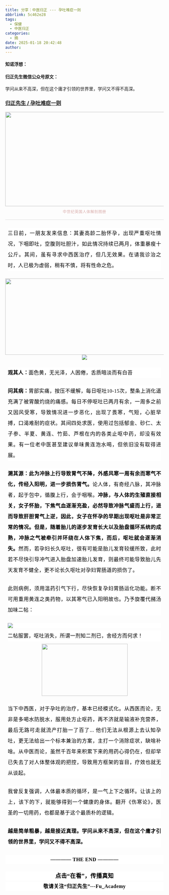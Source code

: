 ```yaml
---
title: 分享：中医归正 --- 孕吐难症一则
abbrlink: 5c462e28
tags:
  - 保健
  - 中医归正
categories:
  - 摘
date: 2025-01-18 20:42:48
author:
---
```


#### 知诺浮想：

#### 归正先生微信公众号原文：

学问从来不高深，但在这个庸才引领的世界里，学问又不得不高深。

<!-- more -->

###  [归正先生 / 孕吐难症一则](https://mp.weixin.qq.com/s/lXKZfNorCfYlMdl-lrNSIw "跳转至原文")



<div class="rich_media_content ">
                    <section style="text-align: center;margin-bottom: 8px;margin-top: 16px;" nodeleaf=""><img class="rich_pages wxw-img js_insertlocalimg" data-croporisrc="https://mmbiz.qpic.cn/sz_mmbiz_jpg/zjaJCl7DLpVBtJ3Bp4paFebTNrhTIr5n0gjZoqzEYkgfRDw3U6byJMrtK0x6V32TSerw53sOia3uE9krojuUBKw/0?wx_fmt=jpeg&amp;from=appmsg" data-cropx2="862.9999999999999" data-cropy1="321.01211072664364" data-cropy2="767.4429065743946" data-imgfileid="100002641" data-ratio="0.5168018539976825" data-s="300,640" src="https://mmbiz.qpic.cn/sz_mmbiz_jpg/zjaJCl7DLpVBtJ3Bp4paFebTNrhTIr5nkZtgVbVIm32EkVBl3gPfdYPmNNXrDEk43BZXc3GkcZlGqtEJbVpJicw/640?wx_fmt=jpeg" data-type="jpeg" data-w="863" style="width:578px;height:299px;" type="block"></section><section style="text-align: center;margin-bottom: 16px;"><span style="color: rgb(215, 171, 169);font-family: 仿宋;font-size: 12px;font-style: normal;font-variant-ligatures: normal;font-variant-caps: normal;font-weight: 400;letter-spacing: 0.544px;orphans: 2;text-align: center;text-indent: 0px;text-transform: none;widows: 2;word-spacing: 0px;-webkit-text-stroke-width: 0px;background-color: rgb(255, 255, 255);text-decoration-thickness: initial;text-decoration-style: initial;text-decoration-color: initial;display: inline !important;float: none;"><span leaf="">中世纪英国人体解剖图册</span></span></section><hr style="-webkit-tap-highlight-color: transparent;margin: 0px;padding: 0px;outline: 0px;max-width: 100%;box-sizing: border-box !important;overflow-wrap: break-word !important;color: rgba(0, 0, 0, 0.9);font-family: &quot;PingFang SC&quot;, system-ui, -apple-system, BlinkMacSystemFont, &quot;Helvetica Neue&quot;, &quot;Hiragino Sans GB&quot;, &quot;Microsoft YaHei UI&quot;, &quot;Microsoft YaHei&quot;, Arial, sans-serif;font-size: 17px;font-style: normal;font-variant-ligatures: normal;font-variant-caps: normal;font-weight: 400;letter-spacing: 0.544px;orphans: 2;text-align: justify;text-indent: 0px;text-transform: none;widows: 2;word-spacing: 0px;-webkit-text-stroke-width: 0px;white-space: normal;text-decoration-thickness: initial;text-decoration-style: initial;text-decoration-color: initial;background-color: rgb(255, 255, 255);border-style: solid;border-right-width: 0px;border-bottom-width: 0px;border-left-width: 0px;border-color: rgba(0, 0, 0, 0.1);transform-origin: 0px 0px;transform: scale(1, 0.5);visibility: visible;"  /><p style="-webkit-tap-highlight-color: transparent;margin: 24px 8px;padding: 0px;outline: 0px;max-width: 100%;box-sizing: border-box !important;overflow-wrap: break-word !important;color: rgba(0, 0, 0, 0.9);font-family: &quot;PingFang SC&quot;, system-ui, -apple-system, BlinkMacSystemFont, &quot;Helvetica Neue&quot;, &quot;Hiragino Sans GB&quot;, &quot;Microsoft YaHei UI&quot;, &quot;Microsoft YaHei&quot;, Arial, sans-serif;font-size: 17px;font-style: normal;font-variant-ligatures: normal;font-variant-caps: normal;font-weight: 400;letter-spacing: 0.544px;orphans: 2;text-align: justify;text-indent: 0px;text-transform: none;widows: 2;word-spacing: 0px;-webkit-text-stroke-width: 0px;white-space: normal;text-decoration-thickness: initial;text-decoration-style: initial;text-decoration-color: initial;background-color: rgb(255, 255, 255);line-height: 2em;"><span leaf="" style="-webkit-tap-highlight-color: transparent;margin: 0px;padding: 0px;outline: 0px;max-width: 100%;box-sizing: border-box !important;overflow-wrap: break-word !important;color: rgb(0, 0, 0);font-family: 仿宋;font-size: 16px;"><span textstyle="" style="font-weight: normal;">三日前，一朋友发来信息：其妻高龄二胎怀孕，出现严重呕吐情况，下咽即吐，空腹则吐胆汁，如此情况持续已两月，体重暴瘦十公斤。其间，虽有寻求中西医治疗，但几无效果。在请我诊治之时，人已极为虚弱，稍有不慎，将有性命之危。</span></span></p><section style="text-align: center;margin-bottom: 0px;" nodeleaf=""><img class="rich_pages wxw-img" data-croporisrc="https://mmbiz.qpic.cn/sz_mmbiz_png/zjaJCl7DLpVBAfQiasHgfJIjRxcdJz6cyYaKF16ycAicJmcrprkXQInDP2nl8yHjCDAMCBHotluTAcR2rW49OhQQ/0?wx_fmt=png&amp;from=appmsg" data-cropx2="934.0000000000001" data-cropy1="48.47750865051903" data-cropy2="439.52941176470586" data-imgfileid="100002631" data-ratio="0.4197002141327623" data-s="300,640" src="https://mmbiz.qpic.cn/sz_mmbiz_jpg/zjaJCl7DLpVBtJ3Bp4paFebTNrhTIr5nsk671sYtNuAicyHYjUwe1FUsw8FWGuhr1seWT2Rbibl7NxYmQ1ZLicw1g/640?wx_fmt=jpeg" data-type="png" data-w="934" style="width:578px;height:242px;" type="block"></section><section style="text-align: center;" nodeleaf=""><img src="https://mmbiz.qpic.cn/sz_mmbiz_png/zjaJCl7DLpVBAfQiasHgfJIjRxcdJz6cyqiazb1cRgHOCH3WQCcIAmjqycckK62L5tQAsdp0CibSKXGmEyGeicahfg/640?wx_fmt=png&amp;from=appmsg" class="rich_pages wxw-img" data-ratio="0.1928721174004193" data-s="300,640" data-type="png" data-w="954" type="block" data-imgfileid="100002633"  /></section><section style="-webkit-tap-highlight-color: transparent;margin: 24px 8px;padding: 0px;outline: 0px;max-width: 100%;box-sizing: border-box !important;overflow-wrap: break-word !important;color: rgba(0, 0, 0, 0.9);font-family: &quot;PingFang SC&quot;, system-ui, -apple-system, BlinkMacSystemFont, &quot;Helvetica Neue&quot;, &quot;Hiragino Sans GB&quot;, &quot;Microsoft YaHei UI&quot;, &quot;Microsoft YaHei&quot;, Arial, sans-serif;font-size: 17px;font-style: normal;font-variant-ligatures: normal;font-variant-caps: normal;font-weight: 400;letter-spacing: 0.544px;orphans: 2;text-align: justify;text-indent: 0px;text-transform: none;widows: 2;word-spacing: 0px;-webkit-text-stroke-width: 0px;white-space: normal;text-decoration-thickness: initial;text-decoration-style: initial;text-decoration-color: initial;background-color: rgb(255, 255, 255);line-height: 2em;"><strong style="-webkit-tap-highlight-color: transparent;margin: 0px;padding: 0px;outline: 0px;max-width: 100%;box-sizing: border-box !important;overflow-wrap: break-word !important;"><span style="-webkit-tap-highlight-color: transparent;margin: 0px;padding: 0px;outline: 0px;max-width: 100%;box-sizing: border-box !important;overflow-wrap: break-word !important;color: rgb(0, 0, 0);font-family: 仿宋;font-size: 16px;"><span leaf="" style="-webkit-tap-highlight-color: transparent;margin: 0px;padding: 0px;outline: 0px;max-width: 100%;box-sizing: border-box !important;overflow-wrap: break-word !important;">观其人：</span></span></strong><strong style="-webkit-tap-highlight-color: transparent;margin: 0px;padding: 0px;outline: 0px;max-width: 100%;box-sizing: border-box !important;overflow-wrap: break-word !important;"><span leaf="" style="-webkit-tap-highlight-color: transparent;margin: 0px;padding: 0px;outline: 0px;max-width: 100%;box-sizing: border-box !important;overflow-wrap: break-word !important;color: rgb(0, 0, 0);font-family: 仿宋;font-size: 16px;"><span textstyle="" style="font-weight: normal;">面色</span></span></strong><span leaf="" style="-webkit-tap-highlight-color: transparent;margin: 0px;padding: 0px;outline: 0px;max-width: 100%;box-sizing: border-box !important;overflow-wrap: break-word !important;color: rgb(0, 0, 0);font-family: 仿宋;font-size: 16px;">黄，无光泽，人困倦，舌质暗淡而有白苔</span></section><section style="-webkit-tap-highlight-color: transparent;margin: 24px 8px;padding: 0px;outline: 0px;max-width: 100%;box-sizing: border-box !important;overflow-wrap: break-word !important;color: rgba(0, 0, 0, 0.9);font-family: &quot;PingFang SC&quot;, system-ui, -apple-system, BlinkMacSystemFont, &quot;Helvetica Neue&quot;, &quot;Hiragino Sans GB&quot;, &quot;Microsoft YaHei UI&quot;, &quot;Microsoft YaHei&quot;, Arial, sans-serif;font-size: 17px;font-style: normal;font-variant-ligatures: normal;font-variant-caps: normal;font-weight: 400;letter-spacing: 0.544px;orphans: 2;text-align: justify;text-indent: 0px;text-transform: none;widows: 2;word-spacing: 0px;-webkit-text-stroke-width: 0px;white-space: normal;text-decoration-thickness: initial;text-decoration-style: initial;text-decoration-color: initial;background-color: rgb(255, 255, 255);line-height: 2em;"><strong style="-webkit-tap-highlight-color: transparent;margin: 0px;padding: 0px;outline: 0px;max-width: 100%;box-sizing: border-box !important;overflow-wrap: break-word !important;"><span style="-webkit-tap-highlight-color: transparent;margin: 0px;padding: 0px;outline: 0px;max-width: 100%;box-sizing: border-box !important;overflow-wrap: break-word !important;color: rgb(0, 0, 0);font-family: 仿宋;font-size: 16px;"><span leaf="" style="-webkit-tap-highlight-color: transparent;margin: 0px;padding: 0px;outline: 0px;max-width: 100%;box-sizing: border-box !important;overflow-wrap: break-word !important;">问其病：<span textstyle="" style="font-weight: normal;">胃部实痛，按压不缓解，每日呕吐10-15次，整条上消化道充满了被胃酸灼烧的痛感。每日不停呕吐已两月有余，一周多之前又因风受寒，导致情况进一步恶化，出现了畏寒，气短，心脏早搏，口渴难耐的症状。其间四处求医，使用</span></span></span></strong><strong><span leaf="" style="-webkit-tap-highlight-color: transparent;margin: 0px;padding: 0px;outline: 0px;max-width: 100%;box-sizing: border-box !important;overflow-wrap: break-word !important;color: rgb(0, 0, 0);font-family: 仿宋;font-size: 16px;"><span textstyle="" style="font-weight: normal;">过包括</span></span><span lang="ZH-CN"><span leaf="" style="-webkit-tap-highlight-color: transparent;margin: 0px;padding: 0px;outline: 0px;max-width: 100%;box-sizing: border-box !important;overflow-wrap: break-word !important;color: rgb(0, 0, 0);font-family: 仿宋;font-size: 16px;"><span textstyle="" style="font-weight: normal;">郁金、砂仁、太子参、半夏、黄连、竹茹、芦根在内的各类止呕中药，却没有效果。有一位老中医甚至建议单味黄连泡水喝，但依旧没有取得进展。</span></span></span></strong></section><section style="-webkit-tap-highlight-color: transparent;margin: 24px 8px;padding: 0px;outline: 0px;max-width: 100%;box-sizing: border-box !important;overflow-wrap: break-word !important;color: rgba(0, 0, 0, 0.9);font-family: &quot;PingFang SC&quot;, system-ui, -apple-system, BlinkMacSystemFont, &quot;Helvetica Neue&quot;, &quot;Hiragino Sans GB&quot;, &quot;Microsoft YaHei UI&quot;, &quot;Microsoft YaHei&quot;, Arial, sans-serif;font-size: 17px;font-style: normal;font-variant-ligatures: normal;font-variant-caps: normal;font-weight: 400;letter-spacing: 0.544px;orphans: 2;text-align: justify;text-indent: 0px;text-transform: none;widows: 2;word-spacing: 0px;-webkit-text-stroke-width: 0px;white-space: normal;text-decoration-thickness: initial;text-decoration-style: initial;text-decoration-color: initial;background-color: rgb(255, 255, 255);line-height: 2em;"><strong><span leaf="" style="-webkit-tap-highlight-color: transparent;margin: 0px;padding: 0px;outline: 0px;max-width: 100%;box-sizing: border-box !important;overflow-wrap: break-word !important;color: rgb(0, 0, 0);font-family: 仿宋;font-size: 16px;"><span textstyle="" style="font-weight: bold;">溯其源：此为冲脉上行导致胃气不降，外感风寒一周有余而寒气不化，传经入阳明，进一步损伤胃气。</span><span textstyle="" style="font-weight: normal;">论人体，有奇经八脉，其</span></span><span data-text="true"><span leaf="" style="-webkit-tap-highlight-color: transparent;margin: 0px;padding: 0px;outline: 0px;max-width: 100%;box-sizing: border-box !important;overflow-wrap: break-word !important;color: rgb(0, 0, 0);font-family: 仿宋;font-size: 16px;"><span textstyle="" style="font-weight: normal;">冲脉者，起于包</span></span></span><span data-text="true"><span leaf="" style="-webkit-tap-highlight-color: transparent;margin: 0px;padding: 0px;outline: 0px;max-width: 100%;box-sizing: border-box !important;overflow-wrap: break-word !important;color: rgb(0, 0, 0);font-family: 仿宋;font-size: 16px;"><span textstyle="" style="font-weight: normal;">中</span></span></span><span data-text="true"><span leaf="" style="-webkit-tap-highlight-color: transparent;margin: 0px;padding: 0px;outline: 0px;max-width: 100%;box-sizing: border-box !important;overflow-wrap: break-word !important;color: rgb(0, 0, 0);font-family: 仿宋;font-size: 16px;"><span textstyle="" style="font-weight: normal;">，循腹上行，会于咽喉。</span><span textstyle="" style="font-weight: bold;">冲脉，与人体的生殖直接相关，女子怀胎，下焦气血逐渐充盈，必然导致冲脉气盛而上行，进而导致肝胆胃气上逆，因此，女子在怀孕的早期出现呕吐是非常正常的情况。但是，随着胎儿的逐步发育长大以及胎盘循环系统的成熟，冲脉之气被牵引并环绕在人体下焦，而后，呕吐就会逐渐消失。</span><span textstyle="" style="font-weight: normal;">然而，若孕妇长久呕吐，很有可能是胎儿发育较缓所致，此时若不尽快引导冲气进入胎盘加速胎儿发育，则最终可能导致胎儿先天发育不健全，更不论长久呕吐对孕妇胃肠道的损伤了。</span></span></span></strong></section><section style="-webkit-tap-highlight-color: transparent;margin: 24px 8px;padding: 0px;outline: 0px;max-width: 100%;box-sizing: border-box !important;overflow-wrap: break-word !important;color: rgba(0, 0, 0, 0.9);font-family: &quot;PingFang SC&quot;, system-ui, -apple-system, BlinkMacSystemFont, &quot;Helvetica Neue&quot;, &quot;Hiragino Sans GB&quot;, &quot;Microsoft YaHei UI&quot;, &quot;Microsoft YaHei&quot;, Arial, sans-serif;font-size: 17px;font-style: normal;font-variant-ligatures: normal;font-variant-caps: normal;font-weight: 400;letter-spacing: 0.544px;orphans: 2;text-align: justify;text-indent: 0px;text-transform: none;widows: 2;word-spacing: 0px;-webkit-text-stroke-width: 0px;white-space: normal;text-decoration-thickness: initial;text-decoration-style: initial;text-decoration-color: initial;background-color: rgb(255, 255, 255);line-height: 2em;"><strong><span data-text="true"><strong style="-webkit-tap-highlight-color: transparent;margin: 0px;padding: 0px;outline: 0px;max-width: 100%;box-sizing: border-box !important;overflow-wrap: break-word !important;color: rgba(0, 0, 0, 0.9);font-family: &quot;PingFang SC&quot;, system-ui, -apple-system, BlinkMacSystemFont, &quot;Helvetica Neue&quot;, &quot;Hiragino Sans GB&quot;, &quot;Microsoft YaHei UI&quot;, &quot;Microsoft YaHei&quot;, Arial, sans-serif;font-size: 17px;font-style: normal;font-variant-ligatures: normal;font-variant-caps: normal;letter-spacing: 0.544px;orphans: 2;text-align: justify;text-indent: 0px;text-transform: none;widows: 2;word-spacing: 0px;-webkit-text-stroke-width: 0px;white-space: normal;text-decoration-thickness: initial;text-decoration-style: initial;text-decoration-color: initial;"><span style="-webkit-tap-highlight-color: transparent;margin: 0px;padding: 0px;outline: 0px;max-width: 100%;box-sizing: border-box !important;overflow-wrap: break-word !important;color: rgb(0, 0, 0);font-family: 仿宋;font-size: 16px;"><span leaf="" style="-webkit-tap-highlight-color: transparent;margin: 0px;padding: 0px;outline: 0px;max-width: 100%;box-sizing: border-box !important;overflow-wrap: break-word !important;"><span textstyle="" style="font-weight: normal;">此则病例，须用温药引气下行，尽快恢复孕妇胃肠运化功能。断不可用重用黄连之类药物，以其寒气已入阳明故也。乃予旋覆代赭汤加味二帖：</span></span></span></strong></span></strong></section><section style="-webkit-tap-highlight-color: transparent;margin: 24px 8px 8px;padding: 0px;outline: 0px;max-width: 100%;color: rgba(0, 0, 0, 0.9);font-family: &quot;PingFang SC&quot;, system-ui, -apple-system, BlinkMacSystemFont, &quot;Helvetica Neue&quot;, &quot;Hiragino Sans GB&quot;, &quot;Microsoft YaHei UI&quot;, &quot;Microsoft YaHei&quot;, Arial, sans-serif;font-size: 17px;font-style: normal;font-variant-ligatures: normal;font-variant-caps: normal;font-weight: 400;letter-spacing: 0.544px;orphans: 2;text-align: justify;text-indent: 0px;text-transform: none;widows: 2;word-spacing: 0px;-webkit-text-stroke-width: 0px;white-space: normal;text-decoration-thickness: initial;text-decoration-style: initial;text-decoration-color: initial;background-color: rgb(255, 255, 255);line-height: 2em;box-sizing: border-box !important;overflow-wrap: break-word !important;"><strong><span data-text="true"><strong style="-webkit-tap-highlight-color: transparent;margin: 0px;padding: 0px;outline: 0px;max-width: 100%;box-sizing: border-box !important;overflow-wrap: break-word !important;color: rgba(0, 0, 0, 0.9);font-family: &quot;PingFang SC&quot;, system-ui, -apple-system, BlinkMacSystemFont, &quot;Helvetica Neue&quot;, &quot;Hiragino Sans GB&quot;, &quot;Microsoft YaHei UI&quot;, &quot;Microsoft YaHei&quot;, Arial, sans-serif;font-size: 17px;font-style: normal;font-variant-ligatures: normal;font-variant-caps: normal;letter-spacing: 0.544px;orphans: 2;text-align: justify;text-indent: 0px;text-transform: none;widows: 2;word-spacing: 0px;-webkit-text-stroke-width: 0px;white-space: normal;text-decoration-thickness: initial;text-decoration-style: initial;text-decoration-color: initial;"><span style="-webkit-tap-highlight-color: transparent;margin: 0px;padding: 0px;outline: 0px;max-width: 100%;box-sizing: border-box !important;overflow-wrap: break-word !important;color: rgb(0, 0, 0);font-family: 仿宋;font-size: 16px;"><span leaf=""><img class="rich_pages wxw-img" data-imgfileid="100002634" data-ratio="0.2820267686424474" data-s="300,640" src="https://mmbiz.qpic.cn/sz_mmbiz_png/zjaJCl7DLpVBAfQiasHgfJIjRxcdJz6cyuRN9H9f1P7s6INOfnOtLTHG2IOnb7wTgqM3oTu4WafBAMc0KoiacjGQ/640?wx_fmt=png&amp;from=appmsg" data-type="png" data-w="1046" type="block"></span></span></strong></span></strong></section><section style="-webkit-tap-highlight-color: transparent;margin: 0px 8px 8px;padding: 0px;outline: 0px;max-width: 100%;color: rgba(0, 0, 0, 0.9);font-family: &quot;PingFang SC&quot;, system-ui, -apple-system, BlinkMacSystemFont, &quot;Helvetica Neue&quot;, &quot;Hiragino Sans GB&quot;, &quot;Microsoft YaHei UI&quot;, &quot;Microsoft YaHei&quot;, Arial, sans-serif;font-size: 17px;font-style: normal;font-variant-ligatures: normal;font-variant-caps: normal;font-weight: 400;letter-spacing: 0.544px;orphans: 2;text-align: justify;text-indent: 0px;text-transform: none;widows: 2;word-spacing: 0px;-webkit-text-stroke-width: 0px;white-space: normal;text-decoration-thickness: initial;text-decoration-style: initial;text-decoration-color: initial;background-color: rgb(255, 255, 255);line-height: 2em;box-sizing: border-box !important;overflow-wrap: break-word !important;"><strong><span data-text="true"><strong><span leaf="" style="-webkit-tap-highlight-color: transparent;margin: 0px;padding: 0px;outline: 0px;max-width: 100%;box-sizing: border-box !important;overflow-wrap: break-word !important;color: rgb(0, 0, 0);font-family: 仿宋;font-size: 16px;font-style: normal;font-variant-ligatures: normal;font-variant-caps: normal;letter-spacing: 0.544px;orphans: 2;text-align: justify;text-indent: 0px;text-transform: none;widows: 2;word-spacing: 0px;-webkit-text-stroke-width: 0px;text-decoration-thickness: initial;text-decoration-style: initial;text-decoration-color: initial;"><span textstyle="" style="font-weight: normal;">二帖服罢，呕吐消失，所谓一剂知二剂已，舍经方而何求！</span></span></strong></span></strong></section><section style="text-align: center;" nodeleaf=""><img class="rich_pages wxw-img" data-imgfileid="100002636" data-ratio="0.6057142857142858" data-s="300,640" src="https://mmbiz.qpic.cn/sz_mmbiz_png/zjaJCl7DLpVBtJ3Bp4paFebTNrhTIr5nY15wZmwFrWAqia5bnOfI33fs2yDpamUsibSJp6VNMcghaAyFxibRibLMGg/640?wx_fmt=png&amp;from=appmsg" data-type="png" data-w="350" style="width:273px;height:165px;" type="block"></section><section style="-webkit-tap-highlight-color: transparent;margin: 24px 8px 8px;padding: 0px;outline: 0px;max-width: 100%;clear: both;min-height: 1em;color: rgba(0, 0, 0, 0.9);font-family: &quot;PingFang SC&quot;, system-ui, -apple-system, BlinkMacSystemFont, &quot;Helvetica Neue&quot;, &quot;Hiragino Sans GB&quot;, &quot;Microsoft YaHei UI&quot;, &quot;Microsoft YaHei&quot;, Arial, sans-serif;font-size: 17px;font-style: normal;font-variant-ligatures: normal;font-variant-caps: normal;font-weight: 400;letter-spacing: 0.544px;orphans: 2;text-align: justify;text-indent: 0px;text-transform: none;widows: 2;word-spacing: 0px;-webkit-text-stroke-width: 0px;white-space: normal;text-decoration-thickness: initial;text-decoration-style: initial;text-decoration-color: initial;background-color: rgb(255, 255, 255);line-height: 2em;box-sizing: border-box !important;overflow-wrap: break-word !important;"><span leaf="" style="-webkit-tap-highlight-color: transparent;margin: 0px;padding: 0px;outline: 0px;max-width: 100%;box-sizing: border-box !important;overflow-wrap: break-word !important;color: rgb(0, 0, 0);font-family: 仿宋;font-size: 16px;letter-spacing: 0.544px;font-style: normal;font-variant-ligatures: normal;font-variant-caps: normal;font-weight: 400;orphans: 2;text-align: justify;text-indent: 0px;text-transform: none;widows: 2;word-spacing: 0px;-webkit-text-stroke-width: 0px;background-color: rgb(255, 255, 255);text-decoration-thickness: initial;text-decoration-style: initial;text-decoration-color: initial;float: none;display: inline !important;">当下中西医，对于孕吐的治疗，基本已经模式化。从西医而论，无非是多喝水防脱水，服用处方止呕药，再不济就是输液补充营养，最后无路可走就流产打胎一了百了... 他们无法从根源上去认知孕吐，更无法给出一个标本兼治的方案，主打一个消除症状，缺啥补啥。从中医而论，虽然千百年来积累下来的用药心得仍在，但却早已失去了对人体整体观的把控，导致用方框架的盲目，疗效也就无从谈起。</span></section><section style="-webkit-tap-highlight-color: transparent;margin: 24px 8px 8px;padding: 0px;outline: 0px;max-width: 100%;clear: both;min-height: 1em;color: rgba(0, 0, 0, 0.9);font-family: &quot;PingFang SC&quot;, system-ui, -apple-system, BlinkMacSystemFont, &quot;Helvetica Neue&quot;, &quot;Hiragino Sans GB&quot;, &quot;Microsoft YaHei UI&quot;, &quot;Microsoft YaHei&quot;, Arial, sans-serif;font-size: 17px;font-style: normal;font-variant-ligatures: normal;font-variant-caps: normal;font-weight: 400;letter-spacing: 0.544px;orphans: 2;text-align: justify;text-indent: 0px;text-transform: none;widows: 2;word-spacing: 0px;-webkit-text-stroke-width: 0px;white-space: normal;text-decoration-thickness: initial;text-decoration-style: initial;text-decoration-color: initial;background-color: rgb(255, 255, 255);line-height: 2em;box-sizing: border-box !important;overflow-wrap: break-word !important;"><span leaf="" style="-webkit-tap-highlight-color: transparent;margin: 0px;padding: 0px;outline: 0px;max-width: 100%;box-sizing: border-box !important;overflow-wrap: break-word !important;color: rgb(0, 0, 0);font-family: 仿宋;font-size: 16px;letter-spacing: 0.544px;font-style: normal;font-variant-ligatures: normal;font-variant-caps: normal;font-weight: 400;orphans: 2;text-align: justify;text-indent: 0px;text-transform: none;widows: 2;word-spacing: 0px;-webkit-text-stroke-width: 0px;background-color: rgb(255, 255, 255);text-decoration-thickness: initial;text-decoration-style: initial;text-decoration-color: initial;float: none;display: inline !important;">我曾反复强调，人体最本质的循环，是一气上下之循环。让该上的上，该下的下，就能够得到一个健康的身体。翻开《伤寒论》，医圣的一切用药，也都是基于这个最质朴的逻辑。</span></section><section style="-webkit-tap-highlight-color: transparent;margin: 24px 8px;padding: 0px;outline: 0px;max-width: 100%;clear: both;min-height: 1em;color: rgba(0, 0, 0, 0.9);font-family: &quot;PingFang SC&quot;, system-ui, -apple-system, BlinkMacSystemFont, &quot;Helvetica Neue&quot;, &quot;Hiragino Sans GB&quot;, &quot;Microsoft YaHei UI&quot;, &quot;Microsoft YaHei&quot;, Arial, sans-serif;font-size: 17px;font-style: normal;font-variant-ligatures: normal;font-variant-caps: normal;font-weight: 400;letter-spacing: 0.544px;orphans: 2;text-align: justify;text-indent: 0px;text-transform: none;widows: 2;word-spacing: 0px;-webkit-text-stroke-width: 0px;white-space: normal;text-decoration-thickness: initial;text-decoration-style: initial;text-decoration-color: initial;background-color: rgb(255, 255, 255);line-height: 2em;box-sizing: border-box !important;overflow-wrap: break-word !important;"><span leaf="" style="-webkit-tap-highlight-color: transparent;margin: 0px;padding: 0px;outline: 0px;max-width: 100%;box-sizing: border-box !important;overflow-wrap: break-word !important;color: rgb(0, 0, 0);font-family: 仿宋;font-size: 16px;letter-spacing: 0.544px;font-style: normal;font-variant-ligatures: normal;font-variant-caps: normal;font-weight: 400;orphans: 2;text-align: justify;text-indent: 0px;text-transform: none;widows: 2;word-spacing: 0px;-webkit-text-stroke-width: 0px;background-color: rgb(255, 255, 255);text-decoration-thickness: initial;text-decoration-style: initial;text-decoration-color: initial;float: none;display: inline !important;"><span textstyle="" style="font-weight: bold;">越是简单粗暴，越是接近真理。学问从来不高深，但在这个庸才引领的世界里，学问又不得不高深。</span></span></section><p style="-webkit-tap-highlight-color: transparent;margin: 0px 0px 24px;padding: 0px;outline: 0px;max-width: 100%;box-sizing: border-box !important;overflow-wrap: break-word !important;clear: both;min-height: 1em;color: rgba(0, 0, 0, 0.9);font-size: 17px;font-style: normal;font-variant-ligatures: normal;font-variant-caps: normal;font-weight: 400;letter-spacing: 0.544px;orphans: 2;text-indent: 0px;text-transform: none;widows: 2;word-spacing: 0px;-webkit-text-stroke-width: 0px;white-space: normal;text-decoration-thickness: initial;text-decoration-style: initial;text-decoration-color: initial;font-family: system-ui, -apple-system, BlinkMacSystemFont, &quot;Helvetica Neue&quot;, &quot;PingFang SC&quot;, &quot;Hiragino Sans GB&quot;, &quot;Microsoft YaHei UI&quot;, &quot;Microsoft YaHei&quot;, Arial, sans-serif;background-color: rgb(255, 255, 255);text-align: center;line-height: 1.75em;"><span style="-webkit-tap-highlight-color: transparent;margin: 0px;padding: 0px;outline: 0px;max-width: 100%;box-sizing: border-box !important;overflow-wrap: break-word !important;font-size: var(--articleFontsize);letter-spacing: 0.034em;"><strong style="-webkit-tap-highlight-color: transparent;margin: 0px;padding: 0px;outline: 0px;max-width: 100%;box-sizing: border-box !important;overflow-wrap: break-word !important;letter-spacing: 0.544px;"><span style="-webkit-tap-highlight-color: transparent;margin: 0px;padding: 0px;outline: 0px;max-width: 100%;box-sizing: border-box !important;overflow-wrap: break-word !important;color: rgb(0, 0, 0);font-family: 仿宋;font-size: 16px;"><span leaf="" style="-webkit-tap-highlight-color: transparent;margin: 0px;padding: 0px;outline: 0px;max-width: 100%;box-sizing: border-box !important;overflow-wrap: break-word !important;">———— THE END ————</span></span></strong></span></p>
					<section style="margin-top: 20px;margin-bottom: 5px;outline: 0px;max-width: 100%;font-family: -apple-system, BlinkMacSystemFont, &quot;Helvetica Neue&quot;, &quot;PingFang SC&quot;, &quot;Hiragino Sans GB&quot;, &quot;Microsoft YaHei UI&quot;, &quot;Microsoft YaHei&quot;, Arial, sans-serif;letter-spacing: 0.544px;white-space: normal;font-size: 16px;min-height: 1em;color: rgb(62, 62, 62);text-align: center;line-height: 1.75em;background-color: rgb(255, 255, 255);box-sizing: border-box !important;overflow-wrap: break-word !important;"><strong style="outline: 0px;max-width: 100%;box-sizing: border-box !important;overflow-wrap: break-word !important;"><span style="outline: 0px;max-width: 100%;font-size: 18px;color: rgb(0, 0, 0);font-family: 仿宋;letter-spacing: 0.5px;box-sizing: border-box !important;overflow-wrap: break-word !important;">点击“在看”，传播真知</span></strong></section><section style="margin-top: 5px;margin-bottom: 5px;outline: 0px;max-width: 100%;font-family: -apple-system, BlinkMacSystemFont, &quot;Helvetica Neue&quot;, &quot;PingFang SC&quot;, &quot;Hiragino Sans GB&quot;, &quot;Microsoft YaHei UI&quot;, &quot;Microsoft YaHei&quot;, Arial, sans-serif;letter-spacing: 0.544px;white-space: normal;font-size: 16px;min-height: 1em;color: rgb(62, 62, 62);text-align: center;line-height: 1.75em;background-color: rgb(255, 255, 255);box-sizing: border-box !important;overflow-wrap: break-word !important;"><strong style="outline: 0px;max-width: 100%;box-sizing: border-box !important;overflow-wrap: break-word !important;"><span style="outline: 0px;max-width: 100%;font-size: 18px;color: rgb(0, 0, 0);font-family: 仿宋;letter-spacing: 0.5px;box-sizing: border-box !important;overflow-wrap: break-word !important;"><strong style="outline: 0px;max-width: 100%;color: rgb(62, 62, 62);font-size: 16px;box-sizing: border-box !important;overflow-wrap: break-word !important;"><span style="outline: 0px;max-width: 100%;color: rgb(0, 0, 0);box-sizing: border-box !important;overflow-wrap: break-word !important;">敬请关注“归正先生”---Fu_Academy</span></strong></span></strong></section>
                </div>
